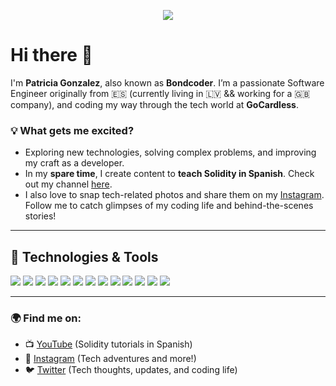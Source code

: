 <p align="center">
  <img align="center" src="https://github-readme-stats.vercel.app/api?username=pgonzazalez&show_icons=true" />
</p>

# Hi there 👋

I'm **Patricia Gonzalez**, also known as **Bondcoder**. I’m a passionate Software Engineer originally from 🇪🇸 (currently living in 🇱🇻 && working for a 🇬🇧 company), and coding my way through the tech world at **GoCardless**. 

### 💡 What gets me excited?
- Exploring new technologies, solving complex problems, and improving my craft as a developer.
- In my **spare time**, I create content to **teach Solidity in Spanish**. Check out my channel [here](https://www.youtube.com/channel/UClLDpiKNosVQWp4xq_83_Ww).
- I also love to snap tech-related photos and share them on my [Instagram](https://www.instagram.com/bondcoder/). Follow me to catch glimpses of my coding life and behind-the-scenes stories!

---

## 🔧 Technologies & Tools

![](https://img.shields.io/badge/Editor-IntelliJ_IDEA-informational?style=flat&logo=intellij-idea&logoColor=white&color=2bbc8a)
![](https://img.shields.io/badge/Code-Python-informational?style=flat&logo=python&logoColor=white&color=2bbc8a)
![](https://img.shields.io/badge/Code-JavaScript-informational?style=flat&logo=javascript&logoColor=white&color=2bbc8a)
![](https://img.shields.io/badge/Tools-Docker-informational?style=flat&logo=docker&logoColor=white&color=2bbc8a)
![](https://img.shields.io/badge/Tools-Kubernetes-informational?style=flat&logo=kubernetes&logoColor=white&color=2bbc8a)
![](https://img.shields.io/badge/Tools-Red_Hat_OpenShift-informational?style=flat&logo=red-hat-open-shift&logoColor=white&color=2bbc8a)
![](https://img.shields.io/badge/Code-Java-informational?style=flat&logo=java&logoColor=white&color=2bbc8a)
![](https://img.shields.io/badge/Tool-Jenkins-informational?style=flat&logo=jenkins&logoColor=white&color=2bbc8a)
![](https://img.shields.io/badge/Code-HTML-informational?style=flat&logo=html&logoColor=white&color=2bbc8a)
![](https://img.shields.io/badge/Code-CSS-informational?style=flat&logo=css&logoColor=white&color=2bbc8a)
![](https://img.shields.io/badge/Tool-GitHub-informational?style=flat&logo=github&logoColor=white&color=2bbc8a)
![](https://img.shields.io/badge/Tool-AWS-informational?style=flat&logo=aws&logoColor=white&color=2bbc8a)
![](https://img.shields.io/badge/Code-Solidity-informational?style=flat&logo=solidity&logoColor=white&color=2bbc8a)

---

### 🌍 Find me on:
- 📺 [YouTube](https://www.youtube.com/channel/UClLDpiKNosVQWp4xq_83_Ww) (Solidity tutorials in Spanish)
- 📸 [Instagram](https://www.instagram.com/bondcoder/) (Tech adventures and more!)
- 🐦 [Twitter](https://twitter.com/BondCoder) (Tech thoughts, updates, and coding life)
